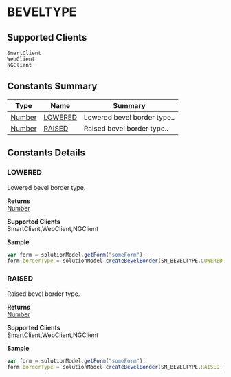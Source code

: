 #  BEVELTYPE

## **Supported Clients**

    SmartClient
    WebClient
    NGClient

## Constants Summary

| Type                                                  | Name                                          | Summary                                                          |
| ----------------------------------------------------- | --------------------------------------------- | ---------------------------------------------------------------- |
| [Number](../JSLib/Number.md) | [LOWERED](BEVELTYPE.md#LOWERED)                   | Lowered bevel border type..                                    |
| [Number](../JSLib/Number.md) | [RAISED](BEVELTYPE.md#RAISED)                   | Raised bevel border type..                                    |

## Constants Details

### LOWERED

Lowered bevel border type.

**Returns**\
[Number](../JSLib/Number.md) 

**Supported Clients**\
SmartClient,WebClient,NGClient

**Sample**

```javascript
var form = solutionModel.getForm("someForm");
form.borderType = solutionModel.createBevelBorder(SM_BEVELTYPE.LOWERED, '#ff0000', '#00ff00','#f0000f', '#0000ff');
```
### RAISED

Raised bevel border type.

**Returns**\
[Number](../JSLib/Number.md) 

**Supported Clients**\
SmartClient,WebClient,NGClient

**Sample**

```javascript
var form = solutionModel.getForm("someForm");
form.borderType = solutionModel.createBevelBorder(SM_BEVELTYPE.RAISED, '#ff0000', '#00ff00','#f0000f', '#0000ff');
```


